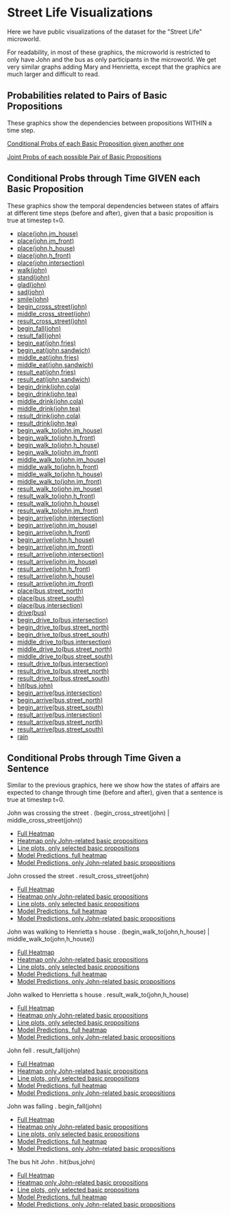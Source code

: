 # Street Life Visualizations

Here we have public visualizations of the dataset for the "Street Life" microworld. 

For readability, in most of these graphics, the microworld is restricted to only have John and the bus as only participants in the microworld. 
We get very similar graphs adding Mary and Henrietta, except that the graphics are much larger and difficult to read.



## Probabilities related to Pairs of Basic Propositions

These graphics show the dependencies between propositions WITHIN a time step.

[Conditional Probs of each Basic Proposition given another one](https://iesus.github.io/dynamic-dss-websites/pairs/cond_probs.html)

[Joint Probs of each possible Pair of Basic Propositions](https://iesus.github.io/dynamic-dss-websites/pairs/joint_probs.html)



## Conditional Probs through Time GIVEN each Basic Proposition

These graphics show the temporal dependencies between states of affairs at different time steps (before and after), given that a basic proposition is true at timestep t=0.

* [place(john,jm_house)](https://iesus.github.io/dynamic-dss-websites/across_time/place_john_jm_house.html)
* [place(john,jm_front)](https://iesus.github.io/dynamic-dss-websites/across_time/place_john_jm_front.html)
* [place(john,h_house)](https://iesus.github.io/dynamic-dss-websites/across_time/place_john_h_house.html)
* [place(john,h_front)](https://iesus.github.io/dynamic-dss-websites/across_time/place_john_h_front.html)
* [place(john,intersection)](https://iesus.github.io/dynamic-dss-websites/across_time/place_john_intersection.html)
* [walk(john)](https://iesus.github.io/dynamic-dss-websites/across_time/walk_john.html)
* [stand(john)](https://iesus.github.io/dynamic-dss-websites/across_time/stand_john.html)
* [glad(john)](https://iesus.github.io/dynamic-dss-websites/across_time/glad_john.html)
* [sad(john)](https://iesus.github.io/dynamic-dss-websites/across_time/sad_john.html)
* [smile(john)](https://iesus.github.io/dynamic-dss-websites/across_time/smile_john.html)
* [begin_cross_street(john)](https://iesus.github.io/dynamic-dss-websites/across_time/begin_cross_street_john.html)
* [middle_cross_street(john)](https://iesus.github.io/dynamic-dss-websites/across_time/middle_cross_street_john.html)
* [result_cross_street(john)](https://iesus.github.io/dynamic-dss-websites/across_time/result_cross_street_john.html)
* [begin_fall(john)](https://iesus.github.io/dynamic-dss-websites/across_time/begin_fall_john.html)
* [result_fall(john)](https://iesus.github.io/dynamic-dss-websites/across_time/result_fall_john.html)
* [begin_eat(john,fries)](https://iesus.github.io/dynamic-dss-websites/across_time/begin_eat_john_fries.html)
* [begin_eat(john,sandwich)](https://iesus.github.io/dynamic-dss-websites/across_time/begin_eat_john_sandwich.html)
* [middle_eat(john,fries)](https://iesus.github.io/dynamic-dss-websites/across_time/middle_eat_john_fries.html)
* [middle_eat(john,sandwich)](https://iesus.github.io/dynamic-dss-websites/across_time/middle_eat_john_sandwich.html)
* [result_eat(john,fries)](https://iesus.github.io/dynamic-dss-websites/across_time/result_eat_john_fries.html)
* [result_eat(john,sandwich)](https://iesus.github.io/dynamic-dss-websites/across_time/result_eat_john_sandwich.html)
* [begin_drink(john,cola)](https://iesus.github.io/dynamic-dss-websites/across_time/begin_drink_john_cola.html)
* [begin_drink(john,tea)](https://iesus.github.io/dynamic-dss-websites/across_time/begin_drink_john_tea.html)
* [middle_drink(john,cola)](https://iesus.github.io/dynamic-dss-websites/across_time/middle_drink_john_cola.html)
* [middle_drink(john,tea)](https://iesus.github.io/dynamic-dss-websites/across_time/middle_drink_john_tea.html)
* [result_drink(john,cola)](https://iesus.github.io/dynamic-dss-websites/across_time/result_drink_john_cola.html)
* [result_drink(john,tea)](https://iesus.github.io/dynamic-dss-websites/across_time/result_drink_john_tea.html)
* [begin_walk_to(john,jm_house)](https://iesus.github.io/dynamic-dss-websites/across_time/begin_walk_to_john_jm_house.html)
* [begin_walk_to(john,h_front)](https://iesus.github.io/dynamic-dss-websites/across_time/begin_walk_to_john_h_front.html)
* [begin_walk_to(john,h_house)](https://iesus.github.io/dynamic-dss-websites/across_time/begin_walk_to_john_h_house.html)
* [begin_walk_to(john,jm_front)](https://iesus.github.io/dynamic-dss-websites/across_time/begin_walk_to_john_jm_front.html)
* [middle_walk_to(john,jm_house)](https://iesus.github.io/dynamic-dss-websites/across_time/middle_walk_to_john_jm_house.html)
* [middle_walk_to(john,h_front)](https://iesus.github.io/dynamic-dss-websites/across_time/middle_walk_to_john_h_front.html)
* [middle_walk_to(john,h_house)](https://iesus.github.io/dynamic-dss-websites/across_time/middle_walk_to_john_h_house.html)
* [middle_walk_to(john,jm_front)](https://iesus.github.io/dynamic-dss-websites/across_time/middle_walk_to_john_jm_front.html)
* [result_walk_to(john,jm_house)](https://iesus.github.io/dynamic-dss-websites/across_time/result_walk_to_john_jm_house.html)
* [result_walk_to(john,h_front)](https://iesus.github.io/dynamic-dss-websites/across_time/result_walk_to_john_h_front.html)
* [result_walk_to(john,h_house)](https://iesus.github.io/dynamic-dss-websites/across_time/result_walk_to_john_h_house.html)
* [result_walk_to(john,jm_front)](https://iesus.github.io/dynamic-dss-websites/across_time/result_walk_to_john_jm_front.html)
* [begin_arrive(john,intersection)](https://iesus.github.io/dynamic-dss-websites/across_time/begin_arrive_john_intersection.html)
* [begin_arrive(john,jm_house)](https://iesus.github.io/dynamic-dss-websites/across_time/begin_arrive_john_jm_house.html)
* [begin_arrive(john,h_front)](https://iesus.github.io/dynamic-dss-websites/across_time/begin_arrive_john_h_front.html)
* [begin_arrive(john,h_house)](https://iesus.github.io/dynamic-dss-websites/across_time/begin_arrive_john_h_house.html)
* [begin_arrive(john,jm_front)](https://iesus.github.io/dynamic-dss-websites/across_time/begin_arrive_john_jm_front.html)
* [result_arrive(john,intersection)](https://iesus.github.io/dynamic-dss-websites/across_time/result_arrive_john_intersection.html)
* [result_arrive(john,jm_house)](https://iesus.github.io/dynamic-dss-websites/across_time/result_arrive_john_jm_house.html)
* [result_arrive(john,h_front)](https://iesus.github.io/dynamic-dss-websites/across_time/result_arrive_john_h_front.html)
* [result_arrive(john,h_house)](https://iesus.github.io/dynamic-dss-websites/across_time/result_arrive_john_h_house.html)
* [result_arrive(john,jm_front)](https://iesus.github.io/dynamic-dss-websites/across_time/result_arrive_john_jm_front.html)
* [place(bus,street_north)](https://iesus.github.io/dynamic-dss-websites/across_time/place_bus_street_north.html)
* [place(bus,street_south)](https://iesus.github.io/dynamic-dss-websites/across_time/place_bus_street_south.html)
* [place(bus,intersection)](https://iesus.github.io/dynamic-dss-websites/across_time/place_bus_intersection.html)
* [drive(bus)](https://iesus.github.io/dynamic-dss-websites/across_time/drive_bus.html)
* [begin_drive_to(bus,intersection)](https://iesus.github.io/dynamic-dss-websites/across_time/begin_drive_to_bus_intersection.html)
* [begin_drive_to(bus,street_north)](https://iesus.github.io/dynamic-dss-websites/across_time/begin_drive_to_bus_street_north.html)
* [begin_drive_to(bus,street_south)](https://iesus.github.io/dynamic-dss-websites/across_time/begin_drive_to_bus_street_south.html)
* [middle_drive_to(bus,intersection)](https://iesus.github.io/dynamic-dss-websites/across_time/middle_drive_to_bus_intersection.html)
* [middle_drive_to(bus,street_north)](https://iesus.github.io/dynamic-dss-websites/across_time/middle_drive_to_bus_street_north.html)
* [middle_drive_to(bus,street_south)](https://iesus.github.io/dynamic-dss-websites/across_time/middle_drive_to_bus_street_south.html)
* [result_drive_to(bus,intersection)](https://iesus.github.io/dynamic-dss-websites/across_time/result_drive_to_bus_intersection.html)
* [result_drive_to(bus,street_north)](https://iesus.github.io/dynamic-dss-websites/across_time/result_drive_to_bus_street_north.html)
* [result_drive_to(bus,street_south)](https://iesus.github.io/dynamic-dss-websites/across_time/result_drive_to_bus_street_south.html)
* [hit(bus,john)](https://iesus.github.io/dynamic-dss-websites/across_time/hit_bus_john.html)
* [begin_arrive(bus,intersection)](https://iesus.github.io/dynamic-dss-websites/across_time/begin_arrive_bus_intersection.html)
* [begin_arrive(bus,street_north)](https://iesus.github.io/dynamic-dss-websites/across_time/begin_arrive_bus_street_north.html)
* [begin_arrive(bus,street_south)](https://iesus.github.io/dynamic-dss-websites/across_time/begin_arrive_bus_street_south.html)
* [result_arrive(bus,intersection)](https://iesus.github.io/dynamic-dss-websites/across_time/result_arrive_bus_intersection.html)
* [result_arrive(bus,street_north)](https://iesus.github.io/dynamic-dss-websites/across_time/result_arrive_bus_street_north.html)
* [result_arrive(bus,street_south)](https://iesus.github.io/dynamic-dss-websites/across_time/result_arrive_bus_street_south.html)
* [rain](https://iesus.github.io/dynamic-dss-websites/across_time/rain.html)

## Conditional Probs through Time Given a Sentence

Similar to the previous graphics, here we show how the states of affairs are expected to change through time (before and after), given that a sentence is true at timestep t=0.

John was crossing the street .  (begin_cross_street(john) | middle_cross_street(john))

* [Full Heatmap](https://iesus.github.io/dynamic-dss-websites/across_time/john_was_crossing_the_street_HM_all.html)
* [Heatmap only John-related basic propositions](https://iesus.github.io/dynamic-dss-websites/across_time/john_was_crossing_the_street_HM_john.html)
* [Line plots, only selected basic propositions](https://iesus.github.io/dynamic-dss-websites/across_time/john_was_crossing_the_street_lines_cross.html)
* [Model Predictions, full heatmap](https://iesus.github.io/dynamic-dss-websites/across_time/outputs/websites/modelpreds_john_was_crossing_the_street_HM_all.html)
* [Model Predictions, only John-related basic propositions](https://iesus.github.io/dynamic-dss-websites/across_time/outputs/websites/modelpreds_john_was_crossing_the_street_HM_john.html)

John crossed the street .  result_cross_street(john)

* [Full Heatmap](https://iesus.github.io/dynamic-dss-websites/across_time/john_crossed_the_street_HM_all.html)
* [Heatmap only John-related basic propositions](https://iesus.github.io/dynamic-dss-websites/across_time/john_crossed_the_street_HM_john.html)
* [Line plots, only selected basic propositions](https://iesus.github.io/dynamic-dss-websites/across_time/john_crossed_the_street_lines_cross.html)
* [Model Predictions, full heatmap](https://iesus.github.io/dynamic-dss-websites/across_time/outputs/websites/modelpreds_john_crossed_the_street_HM_all.html)
* [Model Predictions, only John-related basic propositions](https://iesus.github.io/dynamic-dss-websites/across_time/outputs/websites/modelpreds_john_crossed_the_street_HM_john.html)

John was walking to Henrietta s house .  (begin_walk_to(john,h_house) | middle_walk_to(john,h_house))

* [Full Heatmap](https://iesus.github.io/dynamic-dss-websites/across_time/john_was_walking_to_henrietta_s_house_HM_all.html)
* [Heatmap only John-related basic propositions](https://iesus.github.io/dynamic-dss-websites/across_time/john_was_walking_to_henrietta_s_house_HM_john.html)
* [Line plots, only selected basic propositions](https://iesus.github.io/dynamic-dss-websites/across_time/john_was_walking_to_henrietta_s_house_lines_cross.html)
* [Model Predictions, full heatmap](https://iesus.github.io/dynamic-dss-websites/across_time/outputs/websites/modelpreds_john_was_walking_to_henrietta_s_house_HM_all.html)
* [Model Predictions, only John-related basic propositions](https://iesus.github.io/dynamic-dss-websites/across_time/outputs/websites/modelpreds_john_was_walking_to_henrietta_s_house_HM_john.html)

John walked to Henrietta s house .  result_walk_to(john,h_house)

* [Full Heatmap](https://iesus.github.io/dynamic-dss-websites/across_time/john_walked_to_henrietta_s_house_HM_all.html)
* [Heatmap only John-related basic propositions](https://iesus.github.io/dynamic-dss-websites/across_time/john_walked_to_henrietta_s_house_HM_john.html)
* [Line plots, only selected basic propositions](https://iesus.github.io/dynamic-dss-websites/across_time/john_walked_to_henrietta_s_house_lines_cross.html)
* [Model Predictions, full heatmap](https://iesus.github.io/dynamic-dss-websites/across_time/outputs/websites/modelpreds_john_walked_to_henrietta_s_house_HM_all.html)
* [Model Predictions, only John-related basic propositions](https://iesus.github.io/dynamic-dss-websites/across_time/outputs/websites/modelpreds_john_walked_to_henrietta_s_house_HM_john.html)

John fell .  result_fall(john)

* [Full Heatmap](https://iesus.github.io/dynamic-dss-websites/across_time/john_fell_HM_all.html)
* [Heatmap only John-related basic propositions](https://iesus.github.io/dynamic-dss-websites/across_time/john_fell_HM_john.html)
* [Line plots, only selected basic propositions](https://iesus.github.io/dynamic-dss-websites/across_time/john_fell_lines_cross.html)
* [Model Predictions, full heatmap](https://iesus.github.io/dynamic-dss-websites/across_time/outputs/websites/modelpreds_john_fell_HM_all.html)
* [Model Predictions, only John-related basic propositions](https://iesus.github.io/dynamic-dss-websites/across_time/outputs/websites/modelpreds_john_fell_HM_john.html)

John was falling .  begin_fall(john)

* [Full Heatmap](https://iesus.github.io/dynamic-dss-websites/across_time/john_was_falling_HM_all.html)
* [Heatmap only John-related basic propositions](https://iesus.github.io/dynamic-dss-websites/across_time/john_was_falling_HM_john.html)
* [Line plots, only selected basic propositions](https://iesus.github.io/dynamic-dss-websites/across_time/john_was_falling_lines_cross.html)
* [Model Predictions, full heatmap](https://iesus.github.io/dynamic-dss-websites/across_time/outputs/websites/modelpreds_john_was_falling_HM_all.html)
* [Model Predictions, only John-related basic propositions](https://iesus.github.io/dynamic-dss-websites/across_time/outputs/websites/modelpreds_john_was_falling_HM_john.html)

The bus hit John .  hit(bus,john)

* [Full Heatmap](https://iesus.github.io/dynamic-dss-websites/across_time/the_bus_hit_john_HM_all.html)
* [Heatmap only John-related basic propositions](https://iesus.github.io/dynamic-dss-websites/across_time/the_bus_hit_john_HM_john.html)
* [Line plots, only selected basic propositions](https://iesus.github.io/dynamic-dss-websites/across_time/the_bus_hit_john_lines_cross.html)
* [Model Predictions, full heatmap](https://iesus.github.io/dynamic-dss-websites/across_time/outputs/websites/modelpreds_the_bus_hit_john_HM_all.html)
* [Model Predictions, only John-related basic propositions](https://iesus.github.io/dynamic-dss-websites/across_time/outputs/websites/modelpreds_the_bus_hit_john_HM_john.html)


